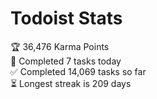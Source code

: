 
# Todoist Stats

<!-- TODO-IST:START -->
🏆  36,476 Karma Points           
🌸  Completed 7 tasks today           
✅  Completed 14,069 tasks so far           
⏳  Longest streak is 209 days
<!-- TODO-IST:END -->

